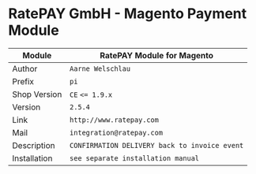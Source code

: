 RatePAY GmbH - Magento Payment Module
============================================

|Module | RatePAY Module for Magento
|------|----------
|Author | `Aarne Welschlau`
|Prefix | `pi`
|Shop Version | `CE` `<= 1.9.x`
|Version | `2.5.4`
|Link | `http://www.ratepay.com`
|Mail | `integration@ratepay.com`
|Description | `CONFIRMATION DELIVERY back to invoice event`
|Installation | `see separate installation manual`
